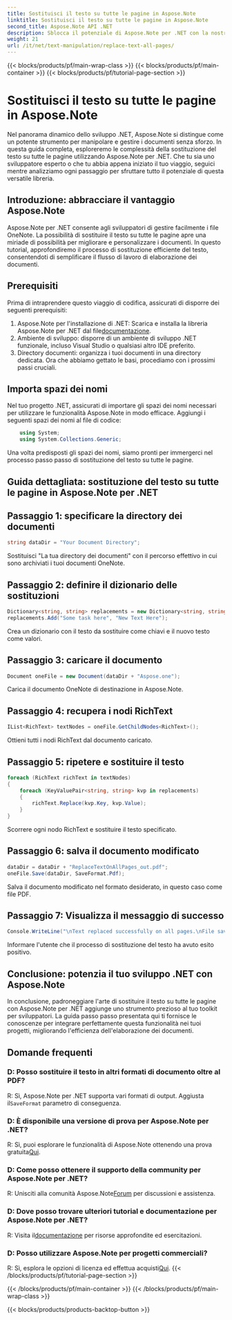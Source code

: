 ```yaml
---
title: Sostituisci il testo su tutte le pagine in Aspose.Note
linktitle: Sostituisci il testo su tutte le pagine in Aspose.Note
second_title: Aspose.Note API .NET
description: Sblocca il potenziale di Aspose.Note per .NET con la nostra guida passo passo sulla sostituzione del testo su tutte le pagine. Semplifica l'elaborazione dei documenti senza sforzo.
weight: 21
url: /it/net/text-manipulation/replace-text-all-pages/
---
```


{{< blocks/products/pf/main-wrap-class >}}
{{< blocks/products/pf/main-container >}}
{{< blocks/products/pf/tutorial-page-section >}}

# Sostituisci il testo su tutte le pagine in Aspose.Note

Nel panorama dinamico dello sviluppo .NET, Aspose.Note si distingue come un potente strumento per manipolare e gestire i documenti senza sforzo. In questa guida completa, esploreremo le complessità della sostituzione del testo su tutte le pagine utilizzando Aspose.Note per .NET. Che tu sia uno sviluppatore esperto o che tu abbia appena iniziato il tuo viaggio, seguici mentre analizziamo ogni passaggio per sfruttare tutto il potenziale di questa versatile libreria.
## Introduzione: abbracciare il vantaggio Aspose.Note
Aspose.Note per .NET consente agli sviluppatori di gestire facilmente i file OneNote. La possibilità di sostituire il testo su tutte le pagine apre una miriade di possibilità per migliorare e personalizzare i documenti. In questo tutorial, approfondiremo il processo di sostituzione efficiente del testo, consentendoti di semplificare il flusso di lavoro di elaborazione dei documenti.
## Prerequisiti
Prima di intraprendere questo viaggio di codifica, assicurati di disporre dei seguenti prerequisiti:
1.  Aspose.Note per l'installazione di .NET: Scarica e installa la libreria Aspose.Note per .NET dal file[documentazione](https://reference.aspose.com/note/net/).
2. Ambiente di sviluppo: disporre di un ambiente di sviluppo .NET funzionale, incluso Visual Studio o qualsiasi altro IDE preferito.
3. Directory documenti: organizza i tuoi documenti in una directory dedicata.
Ora che abbiamo gettato le basi, procediamo con i prossimi passi cruciali.
## Importa spazi dei nomi
Nel tuo progetto .NET, assicurati di importare gli spazi dei nomi necessari per utilizzare le funzionalità Aspose.Note in modo efficace. Aggiungi i seguenti spazi dei nomi al file di codice:
```csharp
    using System;
    using System.Collections.Generic;
```
Una volta predisposti gli spazi dei nomi, siamo pronti per immergerci nel processo passo passo di sostituzione del testo su tutte le pagine.
## Guida dettagliata: sostituzione del testo su tutte le pagine in Aspose.Note per .NET
## Passaggio 1: specificare la directory dei documenti
```csharp
string dataDir = "Your Document Directory";
```
Sostituisci "La tua directory dei documenti" con il percorso effettivo in cui sono archiviati i tuoi documenti OneNote.
## Passaggio 2: definire il dizionario delle sostituzioni
```csharp
Dictionary<string, string> replacements = new Dictionary<string, string>();
replacements.Add("Some task here", "New Text Here");
```
Crea un dizionario con il testo da sostituire come chiavi e il nuovo testo come valori.
## Passaggio 3: caricare il documento
```csharp
Document oneFile = new Document(dataDir + "Aspose.one");
```
Carica il documento OneNote di destinazione in Aspose.Note.
## Passaggio 4: recupera i nodi RichText
```csharp
IList<RichText> textNodes = oneFile.GetChildNodes<RichText>();
```
Ottieni tutti i nodi RichText dal documento caricato.
## Passaggio 5: ripetere e sostituire il testo
```csharp
foreach (RichText richText in textNodes)
{
    foreach (KeyValuePair<string, string> kvp in replacements)
    {
        richText.Replace(kvp.Key, kvp.Value);
    }
}
```
Scorrere ogni nodo RichText e sostituire il testo specificato.
## Passaggio 6: salva il documento modificato
```csharp
dataDir = dataDir + "ReplaceTextOnAllPages_out.pdf";
oneFile.Save(dataDir, SaveFormat.Pdf);
```
Salva il documento modificato nel formato desiderato, in questo caso come file PDF.
## Passaggio 7: Visualizza il messaggio di successo
```csharp
Console.WriteLine("\nText replaced successfully on all pages.\nFile saved at " + dataDir);
```
Informare l'utente che il processo di sostituzione del testo ha avuto esito positivo.
## Conclusione: potenzia il tuo sviluppo .NET con Aspose.Note
In conclusione, padroneggiare l'arte di sostituire il testo su tutte le pagine con Aspose.Note per .NET aggiunge uno strumento prezioso al tuo toolkit per sviluppatori. La guida passo passo presentata qui ti fornisce le conoscenze per integrare perfettamente questa funzionalità nei tuoi progetti, migliorando l'efficienza dell'elaborazione dei documenti.
## Domande frequenti
### D: Posso sostituire il testo in altri formati di documento oltre al PDF?
 R: Sì, Aspose.Note per .NET supporta vari formati di output. Aggiusta il`SaveFormat` parametro di conseguenza.
### D: È disponibile una versione di prova per Aspose.Note per .NET?
 R: Sì, puoi esplorare le funzionalità di Aspose.Note ottenendo una prova gratuita[Qui](https://releases.aspose.com/).
### D: Come posso ottenere il supporto della community per Aspose.Note per .NET?
 R: Unisciti alla comunità Aspose.Note[Forum](https://forum.aspose.com/c/note/28) per discussioni e assistenza.
### D: Dove posso trovare ulteriori tutorial e documentazione per Aspose.Note per .NET?
 R: Visita il[documentazione](https://reference.aspose.com/note/net/) per risorse approfondite ed esercitazioni.
### D: Posso utilizzare Aspose.Note per progetti commerciali?
R: Sì, esplora le opzioni di licenza ed effettua acquisti[Qui](https://purchase.aspose.com/buy).
{{< /blocks/products/pf/tutorial-page-section >}}

{{< /blocks/products/pf/main-container >}}
{{< /blocks/products/pf/main-wrap-class >}}

{{< blocks/products/products-backtop-button >}}
